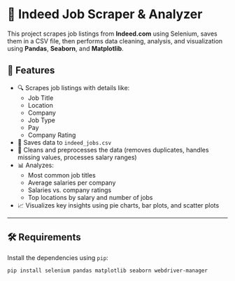 # 💼 Indeed Job Scraper & Analyzer

This project scrapes job listings from **Indeed.com** using Selenium, saves them in a CSV file, then performs data cleaning, analysis, and visualization using **Pandas**, **Seaborn**, and **Matplotlib**.

## 📌 Features

- 🔍 Scrapes job listings with details like:
  - Job Title
  - Location
  - Company
  - Job Type
  - Pay
  - Company Rating
- 💾 Saves data to `indeed_jobs.csv`
- 🧹 Cleans and preprocesses the data (removes duplicates, handles missing values, processes salary ranges)
- 📊 Analyzes:
  - Most common job titles
  - Average salaries per company
  - Salaries vs. company ratings
  - Top locations by salary and number of jobs
- 📈 Visualizes key insights using pie charts, bar plots, and scatter plots

---

## 🛠️ Requirements

Install the dependencies using `pip`:

```bash
pip install selenium pandas matplotlib seaborn webdriver-manager
